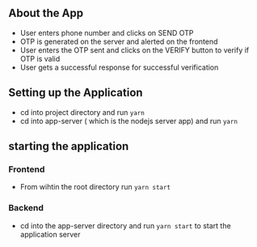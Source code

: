 ## About the App
- User enters phone number and clicks on SEND OTP
- OTP is generated on the server and alerted on the frontend
- User enters the OTP sent and clicks on the VERIFY button to verify if OTP is valid
- User gets a successful response for successful verification

## Setting up the Application
- cd into project directory and run `yarn`
- cd into app-server ( which is the nodejs server app) and run `yarn`

## starting the application
### Frontend
- From wihtin the root directory run `yarn start`

### Backend
- cd into the app-server directory and run `yarn start` to start the application server